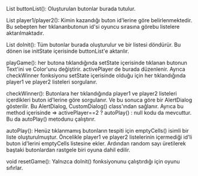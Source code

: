 List<GameButton> buttonList(): Oluşturulan butonlar burada tutulur.

List player1/player2(): Kimin kazandığı buton id'lerine göre belirlenmektedir. Bu sebepten her
tıklananbutonun id'si oyuncu sırasına görebu listelere aktarılmaktadır.

List doInit(): Tüm butonlar burada oluşturulur ve bir <GameButton> listesi döndürür. Bu dönen ise
initState içerisinde buttonList'e aktarılır.

playGame(): her butona tıklandığında setState içerisinde tıklanan butonun Text'ini ve Color'unu
değiştirir. activePlayer de burada düzenlenir. Ayrıca checkWinner fonksiyonu setState içerisinde
olduğu için her tıklandığında player1 ve player2 listeleri sorgulanır.

checkWinner(): Butonlara her tıklandığında player1 ve player2 listeleri içerdikleri buton id'lerine
göre sorgulanır. Ve bu sonuca göre bir AlertDialog gösterilir. Bu AlertDialog, CustomDialog()
class'ından sağlanır. Ayrıca bu method içerisinde => activePlayer==2 ? autoPlay() : null kodu da
mevcuttur. Bu da autoPlay() metodunu çalıştırır.

autoPlay(): Henüz tıklanmamış butonların tespiti için emptyCells() isimli bir liste oluşturulmuştur.
Öncelikle player1 ve player2 listelerinin içermediği id'li buton id'lerini emptyCells listesine
ekler. Ardından random sayı üretilerek baştaki butonlardan rastgele biri oyuna dahil edilir.

void resetGame(): Yalnızca doInit() fonksiyonunu çalıştırdığı için oyunu sıfırlar.
